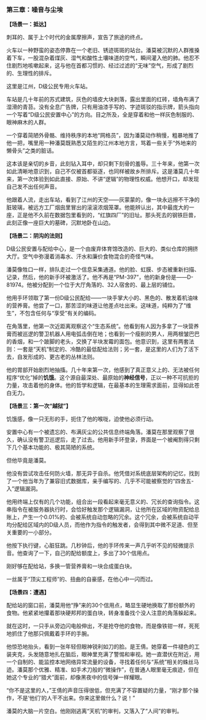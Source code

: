 ### **第三章：噪音与尘埃**

**【场景一：抵达】**

刺耳的、属于上个时代的金属摩擦声，宣告了旅途的终点。

火车以一种野蛮的姿态停靠在一个老旧、锈迹斑斑的站台。潘莫被沉默的人群推搡着下车，一股混杂着煤灰、湿气和酸性土壤味道的空气，瞬间灌入他的肺。他忍不住剧烈地咳嗽起来，这与他在首都习惯的、经过过滤的“无味”空气，形成了剧烈的、生理性的排斥。

这里是江州，D级公民专用火车站。

车站是几十年前的苏式建筑，灰色的墙皮大块剥落，露出里面的红砖，墙角布满了湿滑的青苔。没有全息广告牌，只有用油漆手写的、字迹斑驳的指示牌，箭头指向一个写着“D级公民安置中心”的方向。目之所及，全是穿着和他一样灰色制服的、眼神麻木的人群。

一个穿着简陋外骨骼、维持秩序的本地“网格员”，因为潘莫动作稍慢，粗暴地推了他一把，嘴里用一种潘莫既熟悉又陌生的江州本地方言，骂着一些关于“外地来的懒骨头”之类的脏话。

这本该是亲切的乡音，此刻钻入耳中，却只剩下刻骨的羞辱。三十年来，他第一次如此清晰地意识到，自己不仅被首都驱逐，也同样被故乡所排斥。这是潘莫几十年来，第一次体验到如此直接、原始、不讲“逻辑”的物理性权威。他想开口，却发现自己发不出任何声音。

他跟着人流，走出车站，看到了江州的天空——灰蒙蒙的，像一块永远擦不干净的脏玻璃，被远方工厂烟囱里冒出的滚滚浓烟笼罩。他能辨认出，其中最庞大的一座，正是他不久前在数据包里看到的，“红旗四厂”的旧址。那头死去的钢铁巨兽，此刻正像一座巨大的墓碑，沉默地卧在山边。

**【场景二：阴沟的法则】**

D级公民安置与配给中心，是一个由废弃体育馆改造的、巨大的、类似仓库的拥挤大厅。空气中弥漫着消毒水、汗水和廉价食物混合的奇怪气味。

潘莫像牲口一样，排队走过一个信息采集通道。他的脸、虹膜、步态被重新扫描、记录，然后，他的新手环被激活了。他不再是“PM-397”，他的新身份是——D-81974。他被分配到一个位于大厅角落的、32人宿舍的、最上层的铺位。

他用手环领取了第一份D级公民配给——一块手掌大小的、黑色的、散发着机油味的营养膏。他尝了一口，那苦涩的味道让他差点吐出来。这味道，纯粹为了“维生”，不包含任何与“享受”有关的编码。

在角落里，他第一次近距离观察这个“生态系统”。他看到有人因为多拿了一块营养膏而被巡逻的警卫机器人用电弧击倒在地；也看到一个瘦削的男人，用两根皱巴巴的香烟，和一个跛脚的老头，交换了半块发霉的面包。他意识到，这里有两套法则：一套是“天机”制定的、冷酷的最低配给法则；另一套，是这里的人们为了活下去，自发形成的、更古老的丛林法则。

他的胃部开始剧烈地抽搐。几十年来第一次，他感到了真正意义上的、无法被任何程序“优化”掉的**饥饿**。这个源自最深处、最原始的**神经信号**，正以一种不可抗拒的力量，攻击着他的身体。他的哲学和逻辑，在最基本的生理需求面前，显得如此苍白无力。

**【场景三：第一次“越狱”】**

饥饿感，像一只无形的手，扼住了他的喉咙，迫使他必须行动。

安置中心有一个被遗忘的、布满灰尘的公共信息终端角落。潘莫在那里观察了很久，确认没有警卫巡逻后，走了过去。他用新手环登录，界面是一个被阉割得只剩下几个基本功能的、极其简陋的系统。

但他毕竟是潘莫。

他没有尝试攻击任何防火墙，那无异于自杀。他凭借对系统底层架构的记忆，找到了一个他当年为了兼容旧式数据库，亲手编写的、几乎不可能被察觉的“四舍五-入”逻辑漏洞。

他用终端上仅有的几个功能，组合出一段看起来毫无意义的、冗长的查询指令。这串指令在被服务器执行时，会恰好触发那个逻辑漏洞，让他所在区域的物资配给总账上，产生一个0.01%的、会被系统自动忽略的冗余。这个冗余，会被系统自动平均分配给区域内的D级人员，而他作为指令的触发者，会得到其中微不足道、但至关重要的一小部分。

他按下执行键，心脏狂跳。几秒钟后，他的手环传来一声几乎听不见的轻微提示音。他查询了一下，自己的配给额度上，多出了30个信用点。

刚好够在配给站，多换一管营养膏和一块合成蛋白块。

一丝属于“顶尖工程师”的、扭曲的自豪感，在他心中一闪而过。

**【场景四：遭遇】**

配给站的窗口前，潘莫用他“挣”来的30个信用点，略显生硬地换取了那份额外的食物。他紧紧地攥着那块硬邦邦的蛋白块，转身准备找个没人注意的角落躲起来。

就在这时，一只手从旁边闪电般伸出，不是抢夺他的食物，而是像铁钳一样，死死地抓住了他那只佩戴着手环的手腕。

他惊恐地抬头，看到一张年轻但眼神锐利如刀的脸。是王倩。她穿着一件褪色的工装夹克，头发随意地扎在脑后，眼神里充满了警惕和审视。她一直潜伏在附近，用一个自制的、能监控本地网络异常流量的设备，寻找着任何与“系统”相关的蛛丝马迹。潘莫那个优雅、精准、如手术刀般的“微操作”，在普通人眼里毫无痕迹，但在她这个专业的“猎犬”面前，却像黑夜中的信号弹一样耀眼。

“你不是这里的人，”王倩的声音压得很低，但充满了不容置疑的力量，“刚才那个操作，不是‘他们’的人干不出来。你来这里做什么？说！”

潘莫的大脑一片空白。他刚刚逃离“天机”的审判，又落入了“人间”的审判。
